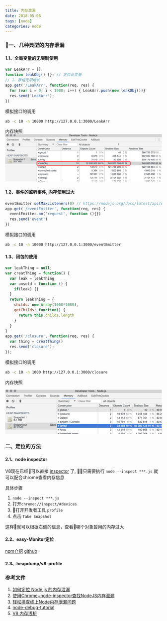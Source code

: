 ```yaml
---
title: 内存泄漏
date: 2018-05-06
tags: [node]
categories: node
---
```


### 一、几种典型的内存泄漏

#### 1.1、全局变量的无限制使用
```js
var LeakArr = [];
function leakObj() {}; // 定位此变量
// 1、数组无限增长
app.get('/LeakArr', function(req, res) {
  for (var i = 0; i < 1000; i++) { LeakArr.push(new leakObj())}
  res.send('LeakArr');
})
```

模拟接口的调用
```sh
ab -c 10 -n 10000 http://127.0.0.1:3000/LeakArr
```

内存快照
![image](/images/leak/arr.png)

#### 1.2、事件的监听事件, 内存使用过大
```js
eventEmitter.setMaxListeners(0) // https://nodejs.org/docs/latest/api/events.html#events_emitter_setmaxlisteners_n
app.get('/eventEmitter', function(req, res) {
  eventEmitter.on('request', function (){})
  res.send('event')
})
```
模拟接口的调用
```sh
ab -c 10 -n 10000 http://127.0.0.1:3000/eventEmitter
```

#### 1.3、闭包的使用
```js
var leakThing = null;
var creatThing = function() {
  var leak = leakThing
  var unsetd = function () {
    if(leak) {}
  }
  return leakThing = {
    childs: new Array(1000*1000),
    getChilds: function() {
      return this.childs.length
    }
  }
}
app.get('/closure', function(req, res) {
  var thing = creatThing()
  res.send('closure');
});
```
模拟接口的调用
```sh
ab -c 10 -n 1000 http://127.0.0.1:3000/closure
```

内存快照

![image](/images/leak/closure.png)

### 二、定位的方法

#### 2.1、node inspector
  V8现在已经可以直接 [inspector](https://nodejs.org/api/debugger.html#debugger_v8_inspector_integration_for_node_js) 了, 只需要执行 `node --inspect ***.js` 就可以配合chrome查看内存信息

具体步骤
1. `node --inspect ***.js`
2. 打开`chrome://inspect/#devices`
3. 打开开发者工具 `profile`
4. 点击 `Take SnapShot`

这样就可以根据右侧的信息，查看哪个对象暂用的内存过大

#### 2.2、easy-Monitor定位
 [npm介绍](https://www.npmjs.com/package/easy-monitor)
 [github](https://github.com/hyj1991/easy-monitor)
#### 2.3、heapdump/v8-profile


### 参考文件
1. [如何定位 Node.js 的内存泄漏](http://taobaofed.org/blog/2016/04/16/how-to-find-memory-leak/)
2. [使用Chrome+node-inspector查找NodeJS内存泄漏](http://www.cnblogs.com/ldlchina/p/4762036.html)
3. [轻松排查线上Node内存泄漏问题](https://cnodejs.org/topic/58eb5d378cda07442731569f) 
4. [node-debug-tutorial](http://i5ting.github.io/node-debug-tutorial/)
5. [V8 内存浅析](https://zhuanlan.zhihu.com/p/33816534)
